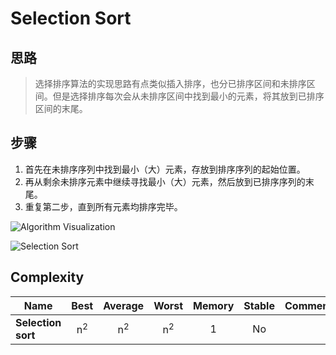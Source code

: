 # Selection Sort

## 思路

> 选择排序算法的实现思路有点类似插入排序，也分已排序区间和未排序区间。但是选择排序每次会从未排序区间中找到最小的元素，将其放到已排序区间的末尾。

## 步骤

1. 首先在未排序序列中找到最小（大）元素，存放到排序序列的起始位置。
2. 再从剩余未排序元素中继续寻找最小（大）元素，然后放到已排序序列的末尾。
3. 重复第二步，直到所有元素均排序完毕。

![Algorithm Visualization](https://upload.wikimedia.org/wikipedia/commons/9/94/Selection-Sort-Animation.gif)

![Selection Sort](https://camo.githubusercontent.com/4666a4666d3bcd69f4fef7f3d7611173e50e6c541b3acde24e1a75da0e532c7b/68747470733a2f2f75706c6f61642d696d616765732e6a69616e7368752e696f2f75706c6f61645f696d616765732f31323839303831392d323764646662363336656162666630332e6769663f696d6167654d6f6772322f6175746f2d6f7269656e742f7374726970)

## Complexity

| Name                  | Best            | Average             | Worst               | Memory    | Stable    | Comments  |
| --------------------- | :-------------: | :-----------------: | :-----------------: | :-------: | :-------: | :-------- |
| **Selection sort**    | n<sup>2</sup>   | n<sup>2</sup>       | n<sup>2</sup>       | 1         | No        |           |